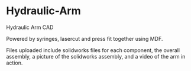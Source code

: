# Hydraulic-Arm
Hydraulic Arm CAD

Powered by syringes, lasercut and press fit together using MDF.

Files uploaded include solidworks files for each component, the overall assembly, a picture of the solidworks assembly, and a video of the arm in action. 
